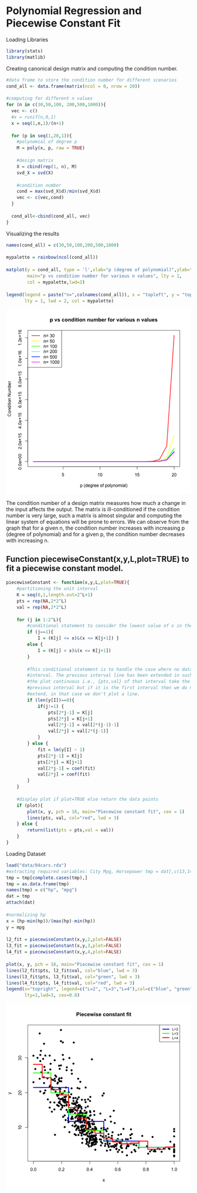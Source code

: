 # Polynomial Regression and Piecewise Constant Fit




Loading Libraries

```r
library(stats)
library(matlib)
```

Creating canonical design matrix and computing the condition number.

```r
#data frame to store the condition number for different scenarios
cond_all <- data.frame(matrix(ncol = 0, nrow = 20))

#computing for different n values
for (n in c(30,50,100, 200,500,1000)){
  vec <- c()
  #x = runif(n,0,1)
  x = seq(1,n,1)/(n+1)
  
  for (p in seq(1,20,1)){
    #polynomial of degree p
    M = poly(x, p, raw = TRUE)
    
    #design matrix
    X = cbind(rep(1, n), M)
    svd_X = svd(X)

    #condition number
    cond = max(svd_X$d)/min(svd_X$d)
    vec <- c(vec,cond)
  }

  cond_all<-cbind(cond_all, vec)
}
```

Visualizing the results

```r
names(cond_all) = c(30,50,100,200,500,1000)

mypalette = rainbow(ncol(cond_all))

matplot(y = cond_all, type = 'l',xlab="p (degree of polynomial)",ylab="Condition Number",
        main="p vs condition number for various n values", lty = 1,
        col = mypalette,lwd=2)

legend(legend = paste("n=",colnames(cond_all)), x = "topleft", y = "topright",
       lty = 1, lwd = 2, col = mypalette)
```

![plot of chunk fig36](figure/fig36-1.png)


The condition number of a design matrix measures how much a change in the input affects the output. The matrix is ill-conditioned if the condition number is very large, such a matrix is almost singular and computing the linear system of equations will be prone to errors. We can observe from the graph that for a given n, the condition number increases with increasing p (degree of polynomial) and for a given p, the condition number decreases with increasing n.

## Function piecewiseConstant(x,y,L,plot=TRUE) to fit a piecewise constant model.

```r
piecewiseConstant <- function(x,y,L,plot=TRUE){ 
    #partitioning the unit interval
    K = seq(0,1,length.out=2^L+1)
    pts = rep(NA,2*2^L)
    val = rep(NA,2*2^L)

    for (j in 1:2^L){
        #conditional statement to consider the lowest value of x in the #first interval while fitting the model
        if (j==1){
            I = (K[j] <= x)&(x <= K[j+1]) } 
        else {
            I = (K[j] < x)&(x <= K[j+1])
        }

        #This conditional statement is to handle the case where no data points fall in an
        #interval. The previous interval line has been extended in such cases to make
        #the plot continuous i.e., {pts,val} of that interval take the values from
        #previous interval but if it is the first interval then we do not have a line to
        #extend, in that case we don't plot a line.
        if (len(y[I])==0){ 
            if(j!=1) {
                pts[2*j-1] = K[j]
                pts[2*j] = K[j+1]
                val[2*j-1] = val[2*(j-1)-1]
                val[2*j] = val[2*(j-1)]
            }
        } else {
            fit = lm(y[I] ~ 1)
            pts[2*j-1] = K[j]
            pts[2*j] = K[j+1]
            val[2*j-1] = coef(fit)
            val[2*j] = coef(fit)
        } 
    }
  
    #display plot if plot=TRUE else return the data points
    if (plot){
        plot(x, y, pch = 16, main="Piecewise constant fit", cex = 1) 
        lines(pts, val, col="red", lwd = 3)
    } else {
        return(list(pts = pts,val = val))
    } 
}
```

Loading Dataset

```r
load("data/04cars.rda")
#extracting required variables: City Mpg, Horsepower tmp = dat[,c(13,14)]
tmp = tmp[complete.cases(tmp),]
tmp = as.data.frame(tmp)
names(tmp) = c("hp", "mpg")
dat = tmp
attach(dat)

#normalizing hp
x = (hp-min(hp))/(max(hp)-min(hp))
y = mpg

l2_fit = piecewiseConstant(x,y,2,plot=FALSE)
l3_fit = piecewiseConstant(x,y,3,plot=FALSE)
l4_fit = piecewiseConstant(x,y,4,plot=FALSE)

plot(x, y, pch = 16, main="Piecewise constant fit", cex = 1)
lines(l2_fit$pts, l2_fit$val, col="blue", lwd = 3)
lines(l3_fit$pts, l3_fit$val, col="green", lwd = 3)
lines(l4_fit$pts, l4_fit$val, col="red", lwd = 3)
legend(x="topright", legend=c("L=2", "L=3","L=4"),col=c("blue", "green","red"),
       lty=1,lwd=3, cex=0.8)
```

![plot of chunk fig37](figure/fig37-1.png)
